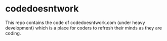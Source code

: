 # codedoesntwork

This repo contains the code of codedoesntwork.com (under heavy development) which is a place for coders to refresh their minds as they are coding. 
